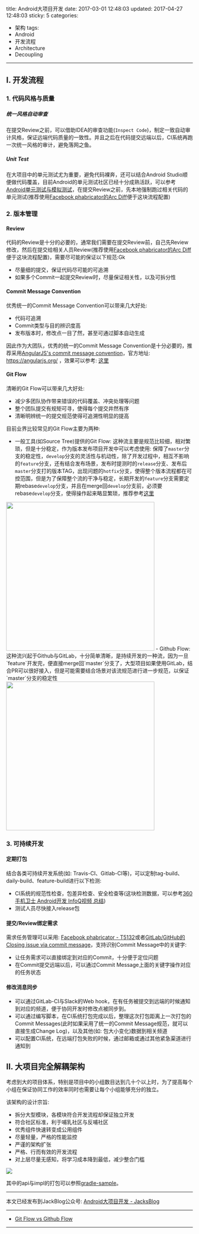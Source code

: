 title: Android大项目开发
date: 2017-03-01 12:48:03
updated: 2017-04-27 12:48:03
sticky: 5
categories:
- 架构
tags:
- Android
- 开发流程
- Architecture
- Decoupling

---

## I. 开发流程

### 1. 代码风格与质量

##### 统一风格自动审查

在提交Review之前，可以借助IDEA的审查功能(`Inspect Code`)，制定一致自动审计风格，保证远端代码质量的一致性。并且之后在代码提交远端以后，CI系统再跑一次统一风格的审计，避免落网之鱼。

<!-- more -->
##### Unit Test

在大项目中的单元测试尤为重要，避免代码裸奔，还可以结合Android Studio顺便做代码覆盖，目前Android的单元测试社区已经十分成熟活跃，可以参考[Android单元测试与模拟测试](https://blog.dreamtobe.cn/2016/05/15/android_test/)，在提交Review之前，先本地强制跑过相关代码的单元测试(推荐使用[Facebook phabricator的Arc Diff](https://www.phacility.com)便于这块流程配置)

### 2. 版本管理

#### Review

代码的Review是十分的必要的，通常我们需要在提交Review前，自己先Review修改，然后在提交给相关人员Review(推荐使用[Facebook phabricator的Arc Diff](https://www.phacility.com)便于这块流程配置)，需要尽可能的保证以下规范:Gk

- 尽量细的提交，保证代码尽可能的可追溯
- 如果多个Commit一起提交Review时，尽量保证相关性，以及可拆分性

#### Commit Message Convention

优秀统一的Commit Message Convention可以带来几大好处:

- 代码可追溯
- Commit类型与目的辨识度高
- 发布版本时，修改点一目了然，甚至可通过脚本自动生成

因此作为大团队，优秀的统一的Commit Message Convention是十分必要的，推荐采用[AngularJS's commit message convention](https://github.com/angular/angular.js/blob/master/CONTRIBUTING.md#-git-commit-guidelines)，官方地址: https://angularjs.org/ ，效果可以参考: [这里](https://github.com/Jacksgong/JKeyboardPanelSwitch/commits/master)

#### Git Flow

清晰的Git Flow可以带来几大好处:

- 减少多团队协作带来错误的代码覆盖、冲突处理等问题
- 整个团队提交有规矩可寻，使得每个提交井然有序
- 清晰明辨统一的提交规范使得可追溯性明显的提高

目前业界比较常见的Git Flow主要为两种:

- 一般工具(如Source Tree)提供的Git Flow: 这种流主要是规范比较细，相对繁琐，但是十分稳定，作为版本发布项目开发中可以考虑使用: 保障了`master`分支的稳定性，`develop`分支的灵活性与机动性，除了开发过程中，相互不影响的`feature`分支，还有结合发布场景，发布时提测时的`release`分支、发布后`master`分支打的版本TAG，出现问题的`hotfix`分支，使得整个版本流程都在可控范围，但是为了保障整个流的干净与稳定，长期开发的`feature`分支需要定期rebase`develop`分支，并且在merge回`develop`分支前，必须要rebase`develop`分支，使得操作起来略显繁琐，推荐参考[这里](http://datasift.github.io/gitflow/IntroducingGitFlow.html)
<img src="/img/large-project-develop-1.png" width="400px">
- Github Flow: 这种流兴起于Github与GitLab，十分简单清晰，是持续开发的一种流，因为一旦`feature`开发完，便直接merge回`master`分支了，大型项目如果使用GitLab，结合PR可以很好接入，但是可能需要结合场景对该流规范进行进一步规范，以保证`master`分支的稳定性
<img src="/img/large-project-develop-2.png" width="400px">


### 3. 可持续开发

#### 定期打包

结合各类可持续开发系统(如: Travis-CI、Gitlab-CI等)，可以定制tag-build、daily-build、feature-build进行以下检测:

- CI系统的规范性检查，包差异检查、安全检查等(这块检测数据，可以参考[360手机卫士 Android开发 InfoQ视频 总结](https://blog.dreamtobe.cn/2015/03/17/360%E6%89%8B%E6%9C%BA%E5%8D%AB%E5%A3%AB-Android%E5%BC%80%E5%8F%91-InfoQ%E8%A7%86%E9%A2%91-%E6%80%BB%E7%BB%93/))
- 测试人员尽快接入release包

#### 提交/Review绑定需求

需求任务管理可以采用: [Facebook phabricator - T5132](https://secure.phabricator.com/T5132)或者[GitLab/GitHub的Closing issue via commit message](https://help.github.com/articles/closing-issues-via-commit-messages/)，支持识别Commit Message中的关键字:

- 让任务需求可以直接绑定到对应的Commit，十分便于定位问题
- 在Commit提交远端以后，可以通过Commit Message上面的关键字操作对应的任务状态

#### 修改消息同步

- 可以通过GitLab-CI与Slack的Web hook，在有任务被提交到远端的时候通知到对应的频道，便于协同开发时修改点被同步到。
- 可以通过编写脚本，在CI系统打包完成以后，整理这次打包距离上一次打包的Commit Messages(此时如果采用了统一的Commit Message规范，就可以直接生成Change Log)，以及其他(如: 包大小变化)数据到相关频道
- 可以配置CI系统，在远端打包失败的时候，通过邮箱或通过其他紧急渠道进行通知到

## II. 大项目完全解耦架构

考虑到大的项目体系，特别是项目中的小组数目达到几十个以上时，为了提高每个小组在保证协同工作的效率同时也需要让每个小组能够充分的独立。

该架构的设计宗旨:

- 拆分大型模块，各模块符合开发流程却保证独立开发
- 符合社区标准，利于哺乳社区与反哺社区
- 优秀组件快速转变成公用组件
- 尽量轻量，严格的性能监控
- 严谨的架构扩张
- 严格、行而有效的开发流程
- 对上层尽量无感知，将学习成本降到最低，减少整合门槛

![](/img/large-project-develop-3.png)

其中的api与impl的打包可以参照[gradle-sample](https://github.com/Jacksgong/gralde-sample)。

---

本文已经发布到JackBlog公众号: [Android大项目开发 - JacksBlog](https://mp.weixin.qq.com/s?__biz=MzIyMjQxMzAzOA==&mid=2247483691&idx=1&sn=a1fef6b8842b63b99457afe552a70654)

---

- [Git Flow vs Github Flow](https://lucamezzalira.com/2014/03/10/git-flow-vs-github-flow/)

---
